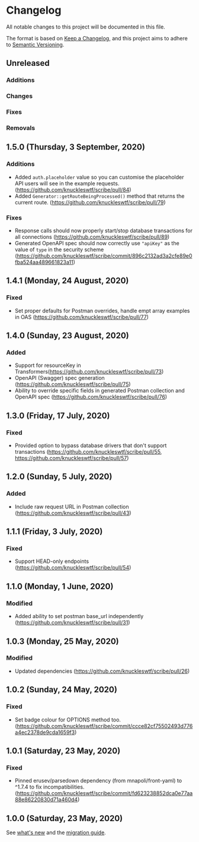# Changelog
All notable changes to this project will be documented in this file.

The format is based on [Keep a Changelog](https://keepachangelog.com/en/1.0.0/), and this project aims to adhere to [Semantic Versioning](https://semver.org/spec/v2.0.0.html).

## Unreleased
### Additions

### Changes

### Fixes

### Removals

## 1.5.0 (Thursday, 3 September, 2020)
### Additions
- Added `auth.placeholder` value so you can customise the placeholder API users will see in the example requests. (https://github.com/knuckleswtf/scribe/pull/84)
- Added `Generator::getRouteBeingProcessed()` method that returns the current route. (https://github.com/knuckleswtf/scribe/pull/79)

### Fixes
- Response calls should now properly start/stop database transactions for all connections (https://github.com/knuckleswtf/scribe/pull/89)
- Generated OpenAPI spec should now correctly use `"apiKey"` as the value of `type` in the security scheme (https://github.com/knuckleswtf/scribe/commit/896c2132ad3a2cfe89e0fba524aa489661823a11)

## 1.4.1 (Monday, 24 August, 2020)
### Fixed
- Set proper defaults for Postman overrides, handle empt array examples in OAS (https://github.com/knuckleswtf/scribe/pull/77)

## 1.4.0 (Sunday, 23 August, 2020)
### Added
- Support for resourceKey in Transformers(https://github.com/knuckleswtf/scribe/pull/73)
- OpenAPI (Swagger) spec generation (https://github.com/knuckleswtf/scribe/pull/75)
- Ability to override specific fields in generated Postman collection and OpenAPI spec (https://github.com/knuckleswtf/scribe/pull/76)

## 1.3.0 (Friday, 17 July, 2020)
### Fixed
- Provided option to bypass database drivers that don't support transactions (https://github.com/knuckleswtf/scribe/pull/55, https://github.com/knuckleswtf/scribe/pull/57)

## 1.2.0 (Sunday, 5 July, 2020)
### Added
- Include raw request URL in Postman collection (https://github.com/knuckleswtf/scribe/pull/43)

## 1.1.1 (Friday, 3 July, 2020)
### Fixed
- Support HEAD-only endpoints (https://github.com/knuckleswtf/scribe/pull/54)

## 1.1.0 (Monday, 1 June, 2020)
### Modified
- Added ability to set postman base_url independently (https://github.com/knuckleswtf/scribe/pull/31)

## 1.0.3 (Monday, 25 May, 2020)
### Modified
- Updated dependencies (https://github.com/knuckleswtf/scribe/pull/26)

## 1.0.2 (Sunday, 24 May, 2020)
### Fixed
- Set badge colour for OPTIONS method too. (https://github.com/knuckleswtf/scribe/commit/ccce82cf75502493d776a4ec2378de9cda1659f3)

## 1.0.1 (Saturday, 23 May, 2020)
### Fixed
- Pinned erusev/parsedown dependency (from mnapoli/front-yaml) to ^1.7.4 to fix incompatibilities. (https://github.com/knuckleswtf/scribe/commit/fd623238852dca0e77aa88e86220830d71a460d4)

## 1.0.0 (Saturday, 23 May, 2020)
See [what's new](https://scribe.readthedocs.io/en/latest/whats-new.html) and the [migration guide](https://scribe.readthedocs.io/en/latest/migrating.html).
